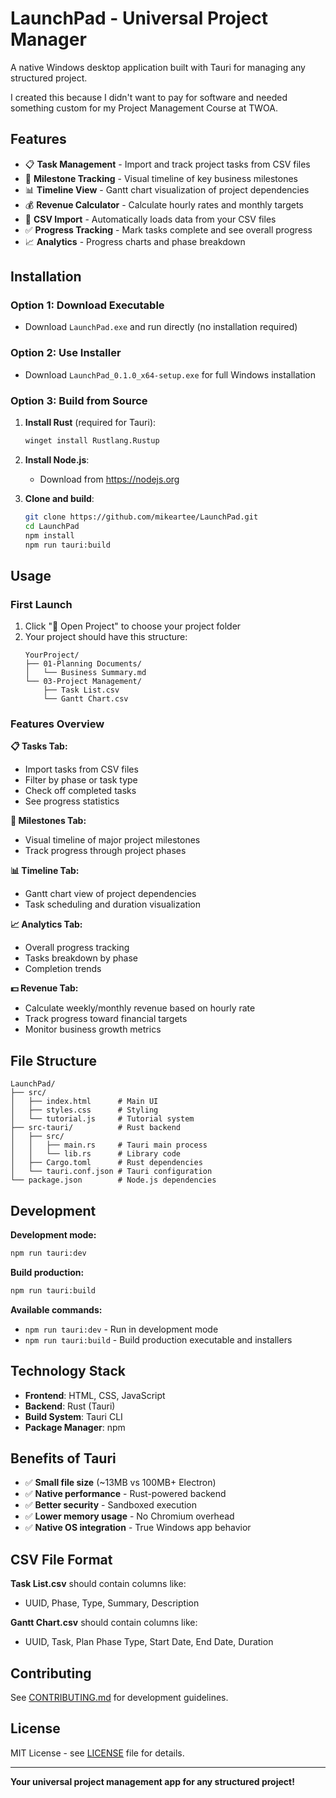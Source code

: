 # LaunchPad - Universal Project Manager

A native Windows desktop application built with Tauri for managing any structured project.

I created this because I didn't want to pay for software and needed something custom for my Project Management Course at TWOA.

## Features

- 📋 **Task Management** - Import and track project tasks from CSV files
- 🎯 **Milestone Tracking** - Visual timeline of key business milestones  
- 📊 **Timeline View** - Gantt chart visualization of project dependencies
- 💰 **Revenue Calculator** - Calculate hourly rates and monthly targets
- 🔄 **CSV Import** - Automatically loads data from your CSV files
- ✅ **Progress Tracking** - Mark tasks complete and see overall progress
- 📈 **Analytics** - Progress charts and phase breakdown

## Installation

### Option 1: Download Executable
- Download `LaunchPad.exe` and run directly (no installation required)

### Option 2: Use Installer
- Download `LaunchPad_0.1.0_x64-setup.exe` for full Windows installation

### Option 3: Build from Source
1. **Install Rust** (required for Tauri):
   ```bash
   winget install Rustlang.Rustup
   ```

2. **Install Node.js**:
   - Download from https://nodejs.org

3. **Clone and build**:
   ```bash
   git clone https://github.com/mikeartee/LaunchPad.git
   cd LaunchPad
   npm install
   npm run tauri:build
   ```

## Usage

### First Launch
1. Click "📁 Open Project" to choose your project folder
2. Your project should have this structure:
   ```
   YourProject/
   ├── 01-Planning Documents/
   │   └── Business Summary.md
   └── 03-Project Management/
       ├── Task List.csv
       └── Gantt Chart.csv
   ```

### Features Overview

**📋 Tasks Tab:**
- Import tasks from CSV files
- Filter by phase or task type
- Check off completed tasks
- See progress statistics

**🎯 Milestones Tab:**
- Visual timeline of major project milestones
- Track progress through project phases

**📊 Timeline Tab:**
- Gantt chart view of project dependencies
- Task scheduling and duration visualization

**📈 Analytics Tab:**
- Overall progress tracking
- Tasks breakdown by phase
- Completion trends

**💵 Revenue Tab:**
- Calculate weekly/monthly revenue based on hourly rate
- Track progress toward financial targets
- Monitor business growth metrics

## File Structure
```
LaunchPad/
├── src/
│   ├── index.html      # Main UI
│   ├── styles.css      # Styling
│   └── tutorial.js     # Tutorial system
├── src-tauri/          # Rust backend
│   ├── src/
│   │   ├── main.rs     # Tauri main process
│   │   └── lib.rs      # Library code
│   ├── Cargo.toml      # Rust dependencies
│   └── tauri.conf.json # Tauri configuration
└── package.json        # Node.js dependencies
```

## Development

**Development mode:**
```bash
npm run tauri:dev
```

**Build production:**
```bash
npm run tauri:build
```

**Available commands:**
- `npm run tauri:dev` - Run in development mode
- `npm run tauri:build` - Build production executable and installers

## Technology Stack

- **Frontend**: HTML, CSS, JavaScript
- **Backend**: Rust (Tauri)
- **Build System**: Tauri CLI
- **Package Manager**: npm

## Benefits of Tauri

- ✅ **Small file size** (~13MB vs 100MB+ Electron)
- ✅ **Native performance** - Rust-powered backend
- ✅ **Better security** - Sandboxed execution
- ✅ **Lower memory usage** - No Chromium overhead
- ✅ **Native OS integration** - True Windows app behavior

## CSV File Format

**Task List.csv** should contain columns like:
- UUID, Phase, Type, Summary, Description

**Gantt Chart.csv** should contain columns like:
- UUID, Task, Plan Phase Type, Start Date, End Date, Duration

## Contributing

See [CONTRIBUTING.md](CONTRIBUTING.md) for development guidelines.

## License

MIT License - see [LICENSE](LICENSE) file for details.

---

**Your universal project management app for any structured project!**
